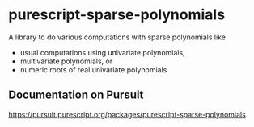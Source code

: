 # purescript-sparse-polynomials

A library to do various computations with sparse polynomials like

* usual computations using univariate polynomials,
* multivariate polynomials, or
* numeric roots of real univariate polynomials


## Documentation on Pursuit

https://pursuit.purescript.org/packages/purescript-sparse-polynomials